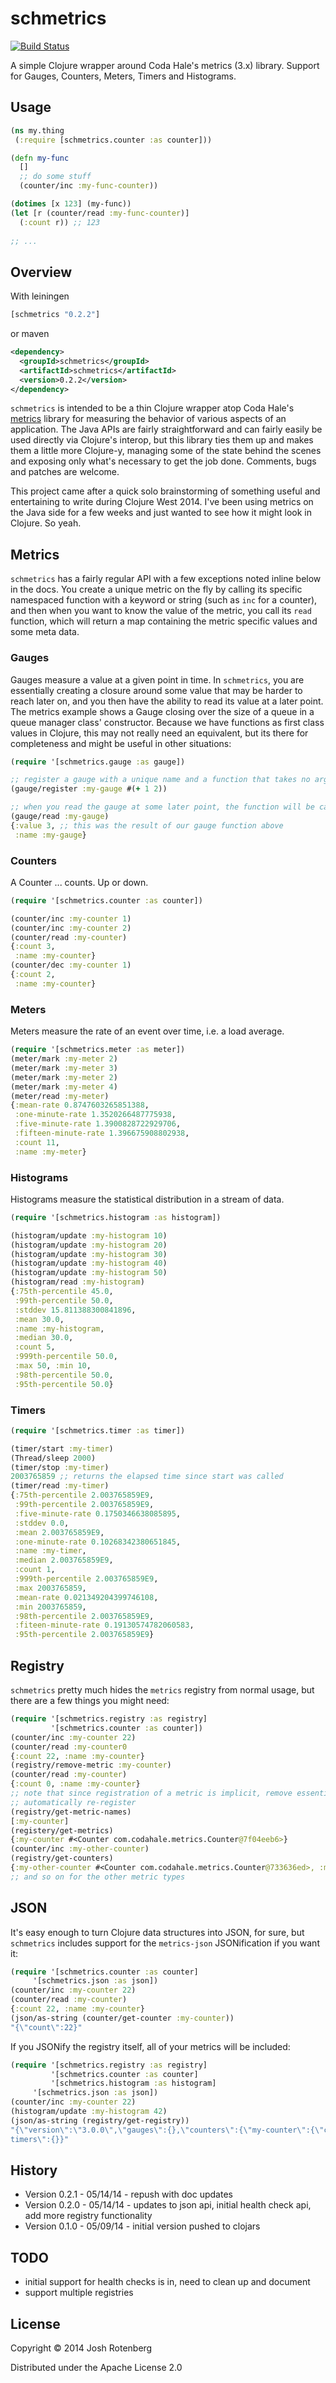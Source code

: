 # schmetrics

[![Build Status](https://travis-ci.org/joshrotenberg/schmetrics.svg?branch=master)](https://travis-ci.org/joshrotenberg/schmetrics)

A simple Clojure wrapper around Coda Hale's metrics (3.x) library. Support for Gauges, Counters, Meters, Timers and Histograms.

## Usage

```clojure
(ns my.thing
 (:require [schmetrics.counter :as counter]))

(defn my-func
  []
  ;; do some stuff
  (counter/inc :my-func-counter))

(dotimes [x 123] (my-func))
(let [r (counter/read :my-func-counter)]
  (:count r)) ;; 123
  
;; ...

```
## Overview

With leiningen
```clojure
[schmetrics "0.2.2"]
```

or maven
```xml
<dependency>
  <groupId>schmetrics</groupId>
  <artifactId>schmetrics</artifactId>
  <version>0.2.2</version>
</dependency>
```

`schmetrics` is intended to be a thin Clojure wrapper atop Coda Hale's [metrics](http://metrics.codahale.com/) library for measuring the behavior of various aspects of an application. The Java APIs are fairly straightforward and can fairly easily be used directly via Clojure's interop, but this library ties them up and makes them a little more Clojure-y, managing some of the state behind the scenes and exposing only what's necessary to get the job done. Comments, bugs and patches are welcome. 

This project came after a quick solo brainstorming of something useful and entertaining to write during Clojure West 2014. I've been using metrics on the Java side for a few weeks and just wanted to see how it might look in Clojure. So yeah.

## Metrics

`schmetrics` has a fairly regular API with a few exceptions noted inline below in the docs. You create a unique metric on the fly by calling its specific namespaced function with a keyword or string (such as `inc` for a counter), and then when you want to know the value of the metric, you call its `read` function, which will return a map containing the metric specific values and some meta data.

### Gauges

Gauges measure a value at a given point in time. In `schmetrics`, you are essentially creating a closure around some value that may be harder to reach later on, and you then have the ability to read its value at a later point. The metrics example shows a Gauge closing over the size of a queue in a queue manager class' constructor. Because we have functions as first class values in Clojure, this may not really need an equivalent, but its there for completeness and might be useful in other situations:

```clojure
(require '[schmetrics.gauge :as gauge])

;; register a gauge with a unique name and a function that takes no arguments ...
(gauge/register :my-gauge #(+ 1 2))

;; when you read the gauge at some later point, the function will be called and it's value returned
(gauge/read :my-gauge) 
{:value 3, ;; this was the result of our gauge function above 
 :name :my-gauge}

```

### Counters

A Counter ... counts. Up or down.

```clojure
(require '[schmetrics.counter :as counter])

(counter/inc :my-counter 1)
(counter/inc :my-counter 2)
(counter/read :my-counter)
{:count 3, 
 :name :my-counter}
(counter/dec :my-counter 1)
{:count 2, 
 :name :my-counter}
```

### Meters

Meters measure the rate of an event over time, i.e. a load average.

```clojure
(require '[schmetrics.meter :as meter])
(meter/mark :my-meter 2)
(meter/mark :my-meter 3)
(meter/mark :my-meter 2)
(meter/mark :my-meter 4)
(meter/read :my-meter)
{:mean-rate 0.8747603265851388, 
 :one-minute-rate 1.3520266487775938, 
 :five-minute-rate 1.3900828722929706, 
 :fifteen-minute-rate 1.396675908802938, 
 :count 11, 
 :name :my-meter}
```

### Histograms

Histograms measure the statistical distribution in a stream of data.

```clojure
(require '[schmetrics.histogram :as histogram])

(histogram/update :my-histogram 10)
(histogram/update :my-histogram 20)
(histogram/update :my-histogram 30)
(histogram/update :my-histogram 40)
(histogram/update :my-histogram 50)
(histogram/read :my-histogram)
{:75th-percentile 45.0, 
 :99th-percentile 50.0, 
 :stddev 15.811388300841896, 
 :mean 30.0, 
 :name :my-histogram, 
 :median 30.0, 
 :count 5, 
 :999th-percentile 50.0, 
 :max 50, :min 10, 
 :98th-percentile 50.0, 
 :95th-percentile 50.0}
```

### Timers

```clojure
(require '[schmetrics.timer :as timer])

(timer/start :my-timer)
(Thread/sleep 2000)
(timer/stop :my-timer)
2003765859 ;; returns the elapsed time since start was called
(timer/read :my-timer)
{:75th-percentile 2.003765859E9, 
 :99th-percentile 2.003765859E9, 
 :five-minute-rate 0.1750346638085895, 
 :stddev 0.0, 
 :mean 2.003765859E9, 
 :one-minute-rate 0.10268342380651845, 
 :name :my-timer, 
 :median 2.003765859E9, 
 :count 1, 
 :999th-percentile 2.003765859E9, 
 :max 2003765859, 
 :mean-rate 0.021349204399746108, 
 :min 2003765859, 
 :98th-percentile 2.003765859E9, 
 :fiteen-minute-rate 0.19130574782060583, 
 :95th-percentile 2.003765859E9}
```

## Registry

`schmetrics` pretty much hides the `metrics` registry from normal usage, but there are a few things you might need:

```clojure
(require '[schmetrics.registry :as registry]
         '[schmetrics.counter :as counter])
(counter/inc :my-counter 22)
(counter/read :my-counter0
{:count 22, :name :my-counter}
(registry/remove-metric :my-counter)
(counter/read :my-counter)
{:count 0, :name :my-counter}
;; note that since registration of a metric is implicit, remove essentially resets a metric, because the next time you call it it will
;; automatically re-register
(registry/get-metric-names)
[:my-counter]
(registery/get-metrics)
{:my-counter #<Counter com.codahale.metrics.Counter@7f04eeb6>}
(counter/inc :my-other-counter)
(registry/get-counters)
{:my-other-counter #<Counter com.codahale.metrics.Counter@733636ed>, :my-counter #<Counter com.codahale.metrics.Counter@7f04eeb6>}
;; and so on for the other metric types
```

## JSON

It's easy enough to turn Clojure data structures into JSON, for sure, but `schmetrics` includes support for the `metrics-json` JSONification if you want it:

```clojure
(require '[schmetrics.counter :as counter] 
	 '[schmetrics.json :as json])
(counter/inc :my-counter 22)
(counter/read :my-counter)
{:count 22, :name :my-counter}
(json/as-string (counter/get-counter :my-counter))
"{\"count\":22}"
```

If you JSONify the registry itself, all of your metrics will be included:

```clojure
(require '[schmetrics.registry :as registry]
         '[schmetrics.counter :as counter]
         '[schmetrics.histogram :as histogram]
	 '[schmetrics.json :as json])
(counter/inc :my-counter 22)
(histogram/update :my-histogram 42)
(json/as-string (registry/get-registry))
"{\"version\":\"3.0.0\",\"gauges\":{},\"counters\":{\"my-counter\":{\"count\":22}},\"histograms\":{\"my-histogram\":{\"count\":1,\"max\":42,\"mean\":42.0,\"min\":42,\"p50\":42.0,\"p75\":42.0,\"p95\":42.0,\"p98\":42.0,\"p99\":42.0,\"p999\":42.0,\"stddev\":0.0}},\"meters\":{},\"\
timers\":{}}"
```

## History

* Version 0.2.1 - 05/14/14 - repush with doc updates
* Version 0.2.0 - 05/14/14 - updates to json api, initial health check api, add more registry functionality
* Version 0.1.0 - 05/09/14 - initial version pushed to clojars

## TODO

* initial support for health checks is in, need to clean up and document
* support multiple registries

## License

Copyright © 2014 Josh Rotenberg

Distributed under the Apache License 2.0

